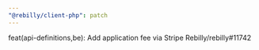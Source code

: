 ```yaml
---
"@rebilly/client-php": patch
---
```


feat(api-definitions,be): Add application fee via Stripe Rebilly/rebilly#11742
